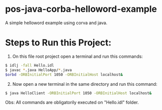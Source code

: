 # pos-java-corba-helloword-example
A simple helloword example using corva and java.

# Steps to Run this Project:
1. On this file root project open a terminal and run this commands:

```sh
$ idlj -fall Hello.idl
$ javac *.java HelloApp/*.java
$orbd -ORBInitialPort 1050 -ORBInitialHost localhost&
```
2. Now open a new terminal in the same directory and run this command:

```sh
$ java HelloClient -ORBInitialPort 1050 -ORBInitialHost localhost&
```

Obs: All commands are obligatorily executed on "Hello.idl" folder.
